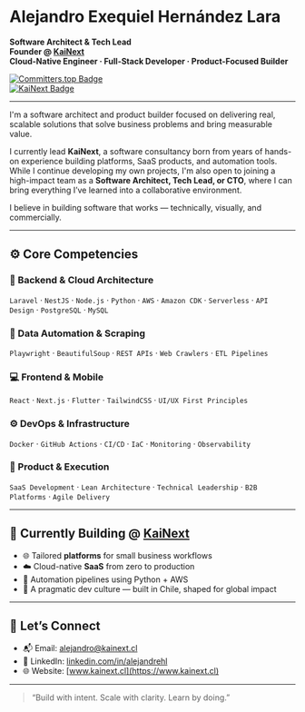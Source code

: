 # Alejandro Exequiel Hernández Lara

**Software Architect & Tech Lead**  
**Founder @ [KaiNext](https://www.kainext.cl)**  
**Cloud-Native Engineer · Full-Stack Developer · Product-Focused Builder**

[![Committers.top Badge](https://user-badge.committers.top/chile_private/alejandrehl.svg)](https://user-badge.committers.top/chile_private/alejandrehl)  
[![KaiNext Badge](https://org-badge.committers.top/chile_private/kainext.svg)](https://org-badge.committers.top/chile_private/kainext)

---

I'm a software architect and product builder focused on delivering real, scalable solutions that solve business problems and bring measurable value.

I currently lead **KaiNext**, a software consultancy born from years of hands-on experience building platforms, SaaS products, and automation tools. While I continue developing my own projects, I'm also open to joining a high-impact team as a **Software Architect, Tech Lead, or CTO**, where I can bring everything I’ve learned into a collaborative environment.

I believe in building software that works — technically, visually, and commercially.

---

## ⚙️ Core Competencies

### 🧠 Backend & Cloud Architecture  
`Laravel` · `NestJS` · `Node.js` · `Python` · `AWS` · `Amazon CDK` · `Serverless` · `API Design` · `PostgreSQL` · `MySQL`

### 🔄 Data Automation & Scraping  
`Playwright` · `BeautifulSoup` · `REST APIs` · `Web Crawlers` · `ETL Pipelines`

### 💻 Frontend & Mobile  
`React` · `Next.js` · `Flutter` · `TailwindCSS` · `UI/UX First Principles`

### ⚙️ DevOps & Infrastructure  
`Docker` · `GitHub Actions` · `CI/CD` · `IaC` · `Monitoring` · `Observability`

### 💼 Product & Execution  
`SaaS Development` · `Lean Architecture` · `Technical Leadership` · `B2B Platforms` · `Agile Delivery`

---

## 🚀 Currently Building @ [KaiNext](https://www.kainext.cl)

- 🌐 Tailored **platforms** for small business workflows  
- ☁️ Cloud-native **SaaS** from zero to production  
- 🤖 Automation pipelines using Python + AWS  
- 🧭 A pragmatic dev culture — built in Chile, shaped for global impact

---

## 🤝 Let’s Connect

- 📬 Email: [alejandro@kainext.cl](mailto:alejandro@kainext.cl)  
- 💼 LinkedIn: [linkedin.com/in/alejandrehl](https://www.linkedin.com/in/alejandrehl)  
- 🌐 Website: [www.kainext.cl](https://www.kainext.cl)

---

> “Build with intent. Scale with clarity. Learn by doing.”
